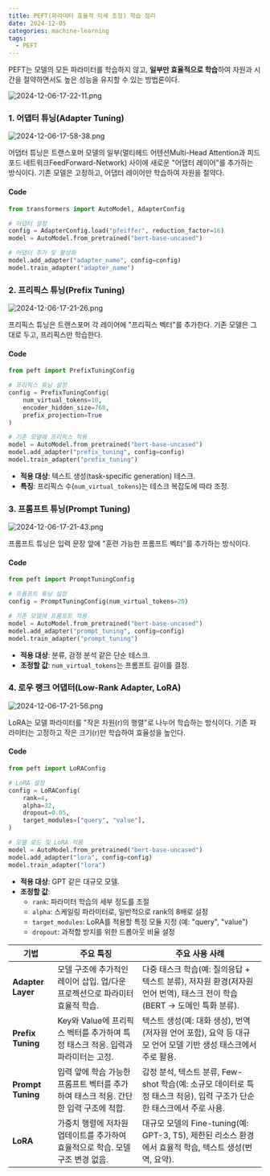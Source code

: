 ```yaml
---
title: PEFT(파라미터 효율적 미세 조정) 학습 정리
date: 2024-12-05
categories: machine-learning
tags:
  - PEFT
---
```


PEFT는 모델의 모든 파라미터를 학습하지 않고, **일부만 효율적으로 학습**하여 자원과 시간을 절약하면서도 높은 성능을 유지할 수 있는 방법론이다. 

![2024-12-06-17-22-11.png](/assets/images/2024-12-06-17-22-11.png)

### 1. 어댑터 튜닝(Adapter Tuning)
![2024-12-06-17-58-38.png](/assets/images/2024-12-06-17-58-38.png)

어댑터 튜닝은 트랜스포머 모델의 일부(멀티헤드 어텐션Multi-Head Attention과 피드포드 네트워크FeedForward-Network) 사이에 새로운 "어댑터 레이어"를 추가하는 방식이다. 기존 모델은 고정하고, 어댑터 레이어만 학습하여 자원을 절약다.  

#### Code

```python
from transformers import AutoModel, AdapterConfig

# 어댑터 설정
config = AdapterConfig.load("pfeiffer", reduction_factor=16)
model = AutoModel.from_pretrained("bert-base-uncased")

# 어댑터 추가 및 활성화
model.add_adapter("adapter_name", config=config)
model.train_adapter("adapter_name")
```

### 2. 프리픽스 튜닝(Prefix Tuning)
![2024-12-06-17-21-26.png](/assets/images/2024-12-06-17-21-26.png)

프리픽스 튜닝은 트랜스포머 각 레이어에 "프리픽스 벡터"를 추가한다. 기존 모델은 그대로 두고, 프리픽스만 학습한다.  

#### Code

```python
from peft import PrefixTuningConfig

# 프리픽스 튜닝 설정
config = PrefixTuningConfig(
    num_virtual_tokens=10,
    encoder_hidden_size=768,
    prefix_projection=True
)

# 기존 모델에 프리픽스 적용
model = AutoModel.from_pretrained("bert-base-uncased")
model.add_adapter("prefix_tuning", config=config)
model.train_adapter("prefix_tuning")
```

- **적용 대상**: 텍스트 생성(task-specific generation) 테스크.
- **특징**: 프리픽스 수(`num_virtual_tokens`)는 테스크 복잡도에 따라 조정.

### 3. 프롬프트 튜닝(Prompt Tuning)
![2024-12-06-17-21-43.png](/assets/images/2024-12-06-17-21-43.png)

프롬프트 튜닝은 입력 문장 앞에 "훈련 가능한 프롬프트 벡터"를 추가하는 방식이다.  

#### Code
```python
from peft import PromptTuningConfig

# 프롬프트 튜닝 설정
config = PromptTuningConfig(num_virtual_tokens=20)

# 기존 모델에 프롬프트 적용
model = AutoModel.from_pretrained("bert-base-uncased")
model.add_adapter("prompt_tuning", config=config)
model.train_adapter("prompt_tuning")
```

- **적용 대상**: 분류, 감정 분석 같은 단순 테스크.
- **조정할 값**: `num_virtual_tokens`는 프롬프트 길이를 결정.

### 4. 로우 랭크 어댑터(Low-Rank Adapter, LoRA)
![2024-12-06-17-21-56.png](/assets/images/2024-12-06-17-21-56.png)

LoRA는 모델 파라미터를 "작은 차원(r)의 행렬"로 나누어 학습하는 방식이다. 기존 파라미터는 고정하고 작은 크기(r)만 학습하여 효율성을 높인다.  

#### Code

```python
from peft import LoRAConfig

# LoRA 설정
config = LoRAConfig(
    rank=4,
    alpha=32,
    dropout=0.05,
    target_modules=["query", "value"],
)

# 모델 로드 및 LoRA 적용
model = AutoModel.from_pretrained("bert-base-uncased")
model.add_adapter("lora", config=config)
model.train_adapter("lora")
```

- **적용 대상**: GPT 같은 대규모 모델.
- **조정할 값**: 
  - `rank`: 파라미터 학습의 세부 정도를 조절
  - `alpha`: 스케일링 파라미터로, 일반적으로 rank의 8배로 설정
  - `target_modules`: LoRA를 적용할 특정 모듈 지정 (예: "query", "value")
  - `dropout`: 과적합 방지를 위한 드롭아웃 비율 설정

| **기법**          | **주요 특징**                                                              | **주요 사용 사례**                                                                                                     |
|-------------------|---------------------------------------------------------------------------|-----------------------------------------------------------------------------------------------------------------------|
| **Adapter Layer** | 모델 구조에 추가적인 레이어 삽입. 업/다운 프로젝션으로 파라미터 효율적 학습.       | 다중 태스크 학습(예: 질의응답 + 텍스트 분류), 저자원 환경(저자원 언어 번역), 태스크 전이 학습(BERT → 도메인 특화 분류).      |
| **Prefix Tuning** | Key와 Value에 프리픽스 벡터를 추가하여 특정 태스크 적응. 입력과 파라미터는 고정.    | 텍스트 생성(예: 대화 생성), 번역(저자원 언어 포함), 요약 등 대규모 언어 모델 기반 생성 태스크에서 주로 활용.                           |
| **Prompt Tuning** | 입력 앞에 학습 가능한 프롬프트 벡터를 추가하여 태스크 적응. 간단한 입력 구조에 적합. | 감정 분석, 텍스트 분류, Few-shot 학습(예: 소규모 데이터로 특정 태스크 적응), 입력 구조가 단순한 태스크에서 주로 사용.               |
| **LoRA**          | 가중치 행렬에 저차원 업데이트를 추가하여 효율적으로 학습. 모델 구조 변경 없음.      | 대규모 모델의 Fine-tuning(예: GPT-3, T5), 제한된 리소스 환경에서 효율적 학습, 텍스트 생성(번역, 요약).                         |